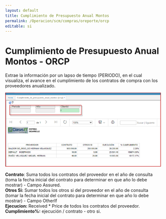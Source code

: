 ```yaml
---
layout: default
title: Cumplimiento de Presupuesto Anual Montos
permalink: /Operacion/scm/compras/oreporte/orcp
editable: si
---
```


# Cumplimiento de Presupuesto Anual Montos - ORCP

Extrae la información por un lapso de tiempo (PERIODO), en el cual visualiza, el avance en el cumplimiento de los contratos de compra con los proveedores anualizado.

![](orcp1.png)  

**Contrato**: Suma todos los contratos del proveedor en el año de consulta (toma la fecha inicial del contrato para determinar en que año lo debe mostrar) - Campo Assured.  
**Otros Si:** Sumar todos los otros si del proveedor en el año de consulta (tomar la fecha inicial del contrato para determinar en que año lo debe mostrar) - Campo OtherIf  
**Ejecucion:** Received * Price de todos los contratos del proveedor.  
**Cumplimiento%:**  ejecución / contrato - otro si.  




